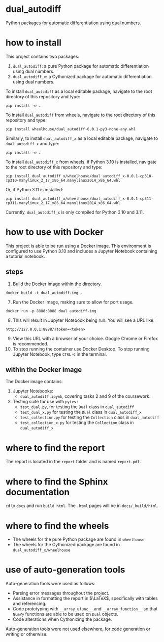# dual_autodiff
Python packages for automatic differentiation using dual numbers.

# how to install
This project contains two packages:
1. `dual_autodiff`: a pure Python package for automatic differentiation using dual numbers.
2. `dual_autodiff_x`: a Cythonized package for automatic differentiation using dual numbers.

To install `dual_autodiff` as a local editable package, navigate to the root directory of this repository and type:
```
pip install -e .
```

To install `dual_autodiff` from wheels, navigate to the root directory of this repository and type:
```
pip install wheelhouse/dual_autodiff-0.0.1-py3-none-any.whl
```


Similarly, to install `dual_autodiff_x` as a local editable package, navigate to `dual_autodiff_x` and type:
```
pip install -e .
```

To install `dual_autodiff_x` from wheels, if Python 3.10 is installed, navigate to the root directory of this repository and type:

```
pip install dual_autodiff_x/wheelhouse/dual_autodiff_x-0.0.1-cp310-cp310-manylinux_2_17_x86_64.manylinux2014_x86_64.whl
```

Or, if Python 3.11 is installed:
```
pip install dual_autodiff_x/wheelhouse/dual_autodiff_x-0.0.1-cp311-cp311-manylinux_2_17_x86_64.manylinux2014_x86_64.whl
```

Currently, `dual_autodiff_x` is only compiled for Python 3.10 and 3.11.

# how to use with Docker
This project is able to be run using a Docker image. This environment is configured to use Python 3.10 and includes a Jupyter Notebook containing a tutorial notebook.

## steps

1. Build the Docker image within the directory.
```
docker build -t dual_autodiff-img .
```
7. Run the Docker image, making sure to allow for port usage.
```
docker run -p 8888:8888 dual_autodiff-img
```
8. This will result in Jupyter Notebook being run. You will see a URL like:
```
http://127.0.0.1:8888/?token=<token>
```
9. View this URL with a browser of your choice. Google Chrome or Firefox is recommended.
10. To stop running the container use Docker Desktop. To stop running Jupyter Notebook, type `CTRL-C` in the terminal.

## within the Docker image
The Docker image contains:
1. Jupyter Notebooks:
    - `dual_autodiff.ipynb`, covering tasks 2 and 9 of the coursework.
2. Testing suite for use with `pytest`
    - `test_dual.py`, for testing the `Dual` class in `dual_autodiff`
    - `test_dual_x.py` for testing the `Dual` class in `dual_autodiff_x`
    - `test_collection.py` for testing the `Collection` class in `dual_autodiff` 
    - `test_collection_x.py` for testing the `Collection` class in `dual_autodiff_x` 

# where to find the report
The report is located in the `report` folder and is named `report.pdf`.

# where to find the Sphinx documentation
`cd` to `docs` and run `build html`. The `.html` pages will be in `docs/_build/html`.

# where to find the wheels
- The wheels for the pure Python package are found in `wheelhouse`.
- The wheels for the Cythonized package are found in `dual_autodiff_x/wheelhouse`

# use of auto-generation tools
Auto-generation tools were used as follows:
- Parsing error messages throughout the project.
- Assistance in formatting the report in $\LaTeX$, specifically with tables and referencing.
- Code prototyping with `__array_ufunc__` and `__array_function__` so that `NumPy` functions are able to be used on `Dual` objects.
- Code alterations when Cythonizing the package.

Auto-generation tools were not used elsewhere, for code generation or writing or otherwise.